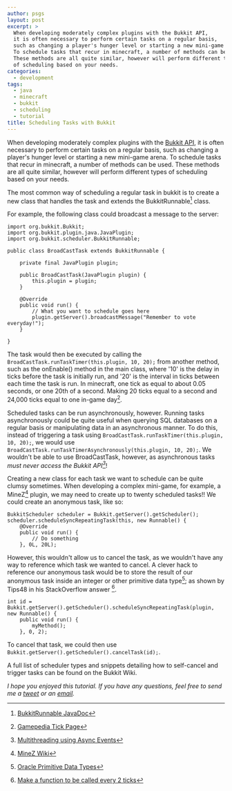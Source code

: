 ```yaml
---
author: psgs
layout: post
excerpt: >
  When developing moderately complex plugins with the Bukkit API,
  it is often necessary to perform certain tasks on a regular basis,
  such as changing a player's hunger level or starting a new mini-game arena.
  To schedule tasks that recur in minecraft, a number of methods can be used.
  These methods are all quite similar, however will perform different types
  of scheduling based on your needs.
categories:
  - development
tags:
  - java
  - minecraft
  - bukkit
  - scheduling
  - tutorial
title: Scheduling Tasks with Bukkit
---
```


When developing moderately complex plugins with the [Bukkit API](http://bukkit.org), it is often necessary to perform certain tasks on a regular basis, such as changing a player's hunger level or starting a new mini-game arena.
To schedule tasks that recur in minecraft, a number of methods can be used. These methods are all quite similar, however will perform different types of scheduling based on your needs.

The most common way of scheduling a regular task in bukkit is to create a new class that handles the task and extends the BukkitRunnable[^1] class.

For example, the following class could broadcast a message to the server:

    import org.bukkit.Bukkit;
    import org.bukkit.plugin.java.JavaPlugin;
    import org.bukkit.scheduler.BukkitRunnable;
     
    public class BroadCastTask extends BukkitRunnable {
     
        private final JavaPlugin plugin;
     
        public BroadCastTask(JavaPlugin plugin) {
            this.plugin = plugin;
        }
     
        @Override
        public void run() {
            // What you want to schedule goes here
            plugin.getServer().broadcastMessage("Remember to vote everyday!");
        }
     
    }

The task would then be executed by calling the ```BroadCastTask.runTaskTimer(this.plugin, 10, 20);``` from another method, such as the onEnable() method in the main class, where '10' is the delay in ticks before the task is initially run, and '20' is the interval in ticks between each time the task is run.
In minecraft, one tick as equal to about 0.05 seconds, or one 20th of a second. Making 20 ticks equal to a second and 24,000 ticks equal to one in-game day[^2].

Scheduled tasks can be run asynchronously, however. Running tasks asynchronously could be quite useful when querying SQL databases on a regular basis or manipulating data in an asynchronous manner.
To do this, instead of triggering a task using ```BroadCastTask.runTaskTimer(this.plugin, 10, 20);```, we would use ```BroadCastTask.runTaskTimerAsynchronously(this.plugin, 10, 20);```.
We wouldn't be able to use BroadCastTask, however, as asynchronous tasks *must never access the Bukkit API[^3]*!

Creating a new class for each task we want to schedule can be quite clumsy sometimes. When developing a complex mini-game, for example, a MineZ[^4] plugin, we may need to create up to twenty scheduled tasks!!
We could create an anonymous task, like so:

    BukkitScheduler scheduler = Bukkit.getServer().getScheduler();
    scheduler.scheduleSyncRepeatingTask(this, new Runnable() {
        @Override
        public void run() {
            // Do something
        }, 0L, 20L);

However, this wouldn't allow us to cancel the task, as we wouldn't have any way to reference which task we wanted to cancel.
A clever hack to reference our anonymous task would be to store the result of our anonymous task inside an integer or other primitive data type[^5]; as shown by Tips48 in his StackOverflow answer [^6].

    int id = Bukkit.getServer().getScheduler().scheduleSyncRepeatingTask(plugin, new Runnable() {
        public void run() {
            myMethod();
        }, 0, 2);

To cancel that task, we could then use ```Bukkit.getServer().getScheduler().cancelTask(id);```.

A full list of scheduler types and snippets detailing how to self-cancel and trigger tasks can be found on the Bukkit Wiki.

*I hope you enjoyed this tutorial. If you have any questions, feel free to send me a [tweet](http://twitter.com/psgs00) or an [email](http://github.com/psgs).*

[^1]: [BukkitRunnable JavaDoc](http://jd.bukkit.org/dev/doxygen/d4/d0c/classorg_1_1bukkit_1_1scheduler_1_1BukkitRunnable.html)
[^2]: [Gamepedia Tick Page](http://minecraft.gamepedia.com/Tick)
[^3]: [Multithreading using Async Events](https://forums.bukkit.org/threads/tutorial-multi-threading-using-async-events.194732/)
[^4]: [MineZ Wiki](http://minezwiki.net/wiki/Home:Main_Page)
[^5]: [Oracle Primitive Data Types](http://docs.oracle.com/javase/tutorial/java/nutsandbolts/datatypes.html)
[^6]: [Make a function to be called every 2 ticks](http://stackoverflow.com/questions/16126978/bukkit-how-to-make-a-function-be-called-every-2-ticks)
[^7]: [Bukkit Scheduler Programming](http://wiki.bukkit.org/Scheduler_Programming)